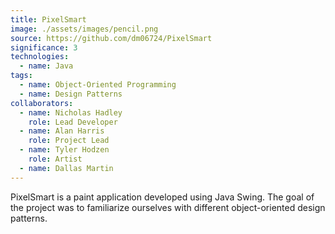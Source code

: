 ```yaml
---
title: PixelSmart
image: ./assets/images/pencil.png
source: https://github.com/dm06724/PixelSmart
significance: 3
technologies:
  - name: Java
tags:
  - name: Object-Oriented Programming
  - name: Design Patterns
collaborators:
  - name: Nicholas Hadley
    role: Lead Developer
  - name: Alan Harris
    role: Project Lead
  - name: Tyler Hodzen
    role: Artist
  - name: Dallas Martin
---
```


PixelSmart is a paint application developed using Java Swing. The goal of the project was to familiarize ourselves with different object-oriented design patterns. 